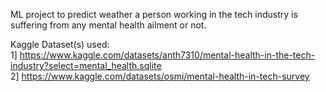 ML project to predict weather a person working in the tech industry is suffering from any mental health ailment or not.

Kaggle Dataset(s) used: <br>
1] https://www.kaggle.com/datasets/anth7310/mental-health-in-the-tech-industry?select=mental_health.sqlite <br>
2] https://www.kaggle.com/datasets/osmi/mental-health-in-tech-survey
